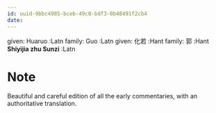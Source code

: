 ```yaml
---
id: uuid-9bbc4985-bceb-49c0-bdf3-0b48491f2cb4
date: 
---
```


given: Huaruo :Latn
family: Guo  :Latn
given: 化若 :Hant
family: 郭 :Hant
**Shiyijia zhu Sunzi** :Latn
# Note
Beautiful and careful edition of all the early commentaries, with an authoritative translation.